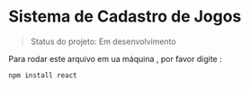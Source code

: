 <h1> Sistema de Cadastro de Jogos</h1>

> Status do projeto:  Em desenvolvimento

Para rodar este arquivo em ua máquina , por favor digite :

```
npm install react
```
